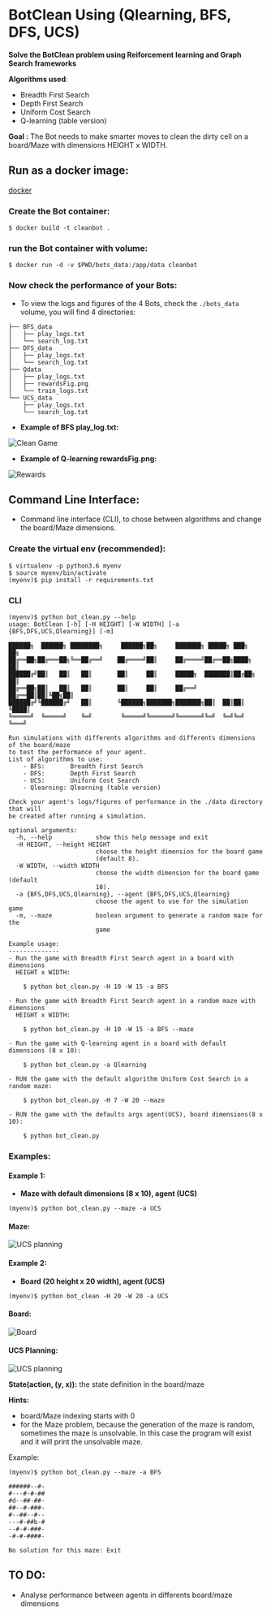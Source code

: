 # BotClean Using (Qlearning, BFS, DFS, UCS)

**Solve the BotClean problem using Reiforcement learning and Graph Search frameworks**

**Algorithms used**:
- Breadth First Search 
- Depth First Search
- Uniform Cost Search
- Q-learning (table version)

**Goal :** The Bot needs to make smarter moves to clean the dirty cell on a board/Maze with dimensions HEIGHT x WIDTH.

## Run as a docker image:

[docker](https://docs.docker.com/install/)

### Create the Bot container:
```
$ docker build -t cleanbot .
```

### run the Bot container with volume:

```
$ docker run -d -v $PWD/bots_data:/app/data cleanbot
```

### Now check the performance of your Bots:

- To view the logs and figures of the 4 Bots, check the ```./bots_data``` volume, you will find 4 directories:
```
├── BFS_data
│   ├── play_logs.txt
│   └── search_log.txt
├── DFS_data
│   ├── play_logs.txt
│   └── search_log.txt
├── Qdata
│   ├── play_logs.txt
│   ├── rewardsFig.png
│   └── train_logs.txt
└── UCS_data
    ├── play_logs.txt
    └── search_log.txt

```
- **Example of BFS play_log.txt:**

![Clean Game](./figures/BFSGame.png)

- **Example of Q-learning rewardsFig.png:**

![Rewards](./figures/rewardsFig.png)

## Command Line Interface:
- Command line interface (CLI), to chose between algorithms
  and change the board/Maze dimensions.

### Create the virtual env (recommended):
```
$ virtualenv -p python3.6 myenv
$ source myenv/bin/activate
(myenv)$ pip install -r requirements.txt
```
### CLI

```
(myenv)$ python bot_clean.py --help
usage: BotClean [-h] [-H HEIGHT] [-W WIDTH] [-a {BFS,DFS,UCS,Qlearning}] [-m]

██████╗  ██████╗ ████████╗     ██████╗██╗     ███████╗ █████╗ ███╗   ██╗    
██╔══██╗██╔═══██╗╚══██╔══╝    ██╔════╝██║     ██╔════╝██╔══██╗████╗  ██║    
██████╔╝██║   ██║   ██║       ██║     ██║     █████╗  ███████║██╔██╗ ██║    
██╔══██╗██║   ██║   ██║       ██║     ██║     ██╔══╝  ██╔══██║██║╚██╗██║    
██████╔╝╚██████╔╝   ██║       ╚██████╗███████╗███████╗██║  ██║██║ ╚████║    
╚═════╝  ╚═════╝    ╚═╝        ╚═════╝╚══════╝╚══════╝╚═╝  ╚═╝╚═╝  ╚═══╝    

Run simulations with differents algorithms and differents dimensions of the board/maze 
to test the performance of your agent.
List of algorithms to use:
	- BFS:       Breadth First Search
	- DFS:       Depth First Search
	- UCS:       Uniform Cost Search
	- Qlearning: Qlearning (table version)

Check your agent's logs/figures of performance in the ./data directory that will
be created after running a simulation. 

optional arguments:
  -h, --help            show this help message and exit
  -H HEIGHT, --height HEIGHT
                        choose the height dimension for the board game
                        (default 8).
  -W WIDTH, --width WIDTH
                        choose the width dimension for the board game (default
                        10).
  -a {BFS,DFS,UCS,Qlearning}, --agent {BFS,DFS,UCS,Qlearning}
                        choose the agent to use for the simulation game
  -m, --maze            boolean argument to generate a random maze for the
                        game

Example usage:
--------------
- Run the game with Breadth First Search agent in a board with dimensions
  HEIGHT x WIDTH:

  	$ python bot_clean.py -H 10 -W 15 -a BFS

- Run the game with Breadth First Search agent in a random maze with dimensions
  HEIGHT x WIDTH:

  	$ python bot_clean.py -H 10 -W 15 -a BFS --maze

- Run the game with Q-learning agent in a board with default dimensions (8 x 10):

	$ python bot_clean.py -a Qlearning

- RUN the game with the default algorithm Uniform Cost Search in a random maze:

	$ python bot_clean.py -H 7 -W 20 --maze

- RUN the game with the defaults args agent(UCS), board dimensions(8 x 10):

	$ python bot_clean.py

```
### Examples:

#### Example 1:
- **Maze with default dimensions (8 x 10), agent (UCS)**
```
(myenv)$ python bot_clean.py --maze -a UCS
```
#### Maze:
![UCS planning](./figures/UcsMaze.gif)


#### Example 2:
- **Board (20 height x 20 width), agent (UCS)**
```
(myenv)$ python bot_clean -H 20 -W 20 -a UCS
```
#### Board:

![Board](./figures/UCS_game.png)

#### UCS Planning:

![UCS planning](./figures/UCS_Planning.png)

**State(action, (y, x)):** the state definition in the board/maze

**Hints:** 
- board/Maze indexing starts with 0
- for the Maze problem, because the generation of the maze is random, sometimes the maze is unsolvable. In this case the program will exist and it will print the unsolvable maze.

Example:
```
(myenv)$ python bot_clean.py --maze -a BFS

######--#-
#---#-#-##
#d--##-##-
##--#-###-
#--##--#--
---#-##b-#
--#-#-###-
-#-#-####-

No solution for this maze: Exit

```

## TO DO: 
- Analyse performance between agents in differents board/maze dimensions 
